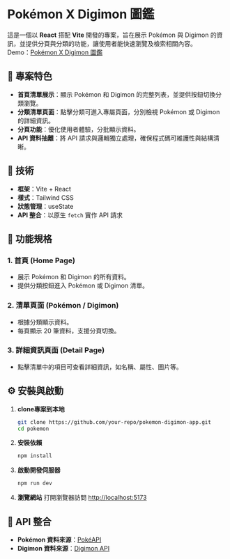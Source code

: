 

# Pokémon X Digimon 圖鑑

這是一個以 **React** 搭配 **Vite** 開發的專案，旨在展示 Pokémon 與 Digimon 的資訊，並提供分頁與分類的功能，讓使用者能快速瀏覽及檢索相關內容。  
Demo：[Pokémon X Digimon 圖鑑](https://pokedex-mu-woad.vercel.app)

## 🎯 專案特色

- **首頁清單展示**：顯示 Pokémon 和 Digimon 的完整列表，並提供按鈕切換分類瀏覽。
- **分類清單頁面**：點擊分類可進入專屬頁面，分別檢視 Pokémon 或 Digimon 的詳細資訊。
- **分頁功能**：優化使用者體驗，分批顯示資料。
- **API 資料抽離**：將 API 請求與邏輯獨立處理，確保程式碼可維護性與結構清晰。

## 🚀 技術

- **框架**：Vite + React
- **樣式**：Tailwind CSS 
- **狀態管理**：useState
- **API 整合**：以原生 `fetch` 實作 API 請求


## 📜 功能規格

### 1. 首頁 (Home Page)
- 展示 Pokémon 和 Digimon 的所有資料。
- 提供分類按鈕進入 Pokémon 或 Digimon 清單。

### 2. 清單頁面 (Pokémon / Digimon)
- 根據分類顯示資料。
- 每頁顯示 20 筆資料，支援分頁切換。

### 3. 詳細資訊頁面 (Detail Page)
- 點擊清單中的項目可查看詳細資訊，如名稱、屬性、圖片等。

## ⚙️ 安裝與啟動

1. **clone專案到本地**
   ```bash
   git clone https://github.com/your-repo/pokemon-digimon-app.git
   cd pokemon
   ```

2. **安裝依賴**
   ```bash
   npm install
   ```

3. **啟動開發伺服器**
   ```bash
   npm run dev
   ```

4. **瀏覽網站**
   打開瀏覽器訪問 [http://localhost:5173](http://localhost:5173)

## 📡 API 整合

- **Pokémon 資料來源**：[PokéAPI](https://pokeapi.co/)
- **Digimon 資料來源**：[Digimon API](https://digi-api.com)

